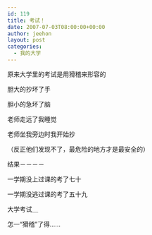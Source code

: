 ```yaml
---
id: 119
title: 考试！
date: 2007-07-03T08:00:00+00:00
author: jeehon
layout: post
categories:
  - 我的大学
---
```

原来大学里的考试是用猾稽来形容的
  
胆大的抄坏了手
  
胆小的急坏了脑
  
老师走远了我睡觉
  
老师坐我旁边时我开始抄
  
（反正他们发现不了，最危险的地方才是最安全的）
  
结果－－－－
  
一学期没上过课的考了七十
  
一学期没逃过课的考了五十九
  
大学考试＿
  
怎一“猾稽”了得……